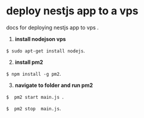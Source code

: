 # deploy nestjs app to a vps 

docs for deploying nestjs app to vps .

 1. **install nodejson vps**
 
  `$ sudo apt-get install nodejs`.
  

 2. **install pm2**
 
  `$ npm install -g pm2`.
   

 3. **navigate to folder and run pm2**
 
   `$  pm2 start main.js `.
   
   `$  pm2 stop  main.js`.
   
  
